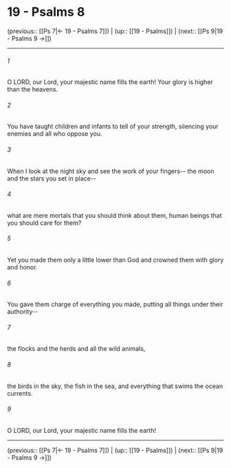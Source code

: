 # 19 - Psalms 8

(previous:: [[Ps 7|← 19 - Psalms 7]]) | (up:: [[19 - Psalms]]) | (next:: [[Ps 9|19 - Psalms 9 →]])

***


###### 1 
O LORD, our Lord, your majestic name fills the earth! Your glory is higher than the heavens. 

###### 2 
You have taught children and infants to tell of your strength, silencing your enemies and all who oppose you. 

###### 3 
When I look at the night sky and see the work of your fingers-- the moon and the stars you set in place-- 

###### 4 
what are mere mortals that you should think about them, human beings that you should care for them? 

###### 5 
Yet you made them only a little lower than God and crowned them with glory and honor. 

###### 6 
You gave them charge of everything you made, putting all things under their authority-- 

###### 7 
the flocks and the herds and all the wild animals, 

###### 8 
the birds in the sky, the fish in the sea, and everything that swims the ocean currents. 

###### 9 
O LORD, our Lord, your majestic name fills the earth!

***

(previous:: [[Ps 7|← 19 - Psalms 7]]) | (up:: [[19 - Psalms]]) | (next:: [[Ps 9|19 - Psalms 9 →]])
